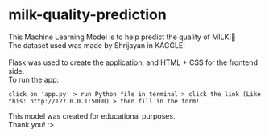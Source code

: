 # milk-quality-prediction
This Machine Learning Model is to help predict the quality of MILK!🥛<br />
    The dataset used was made by Shrijayan in KAGGLE!<br /><br />
    Flask was used to create the application, and HTML + CSS for the frontend side.<br />
    To run the app:<br />

    click on 'app.py' > run Python file in terminal > click the link (Like this: http://127.0.0.1:5000) > then fill in the form!

This model was created for educational purposes.<br />
Thank you! :>
     